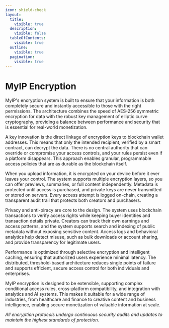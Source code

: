 ```yaml
---
icon: shield-check
layout:
  title:
    visible: true
  description:
    visible: false
  tableOfContents:
    visible: true
  outline:
    visible: true
  pagination:
    visible: true
---
```


# MyIP Encryption

MyIP's encryption system is built to ensure that your information is both completely secure and instantly accessible to those with the right permissions. The architecture combines the speed of AES-256 symmetric encryption for data with the robust key management of elliptic curve cryptography, providing a balance between performance and security that is essential for real-world monetization.

A key innovation is the direct linkage of encryption keys to blockchain wallet addresses. This means that only the intended recipient, verified by a smart contract, can decrypt the data. There is no central authority that can override or compromise your access controls, and your rules persist even if a platform disappears. This approach enables granular, programmable access policies that are as durable as the blockchain itself.

When you upload information, it is encrypted on your device before it ever leaves your control. The system supports multiple encryption layers, so you can offer previews, summaries, or full content independently. Metadata is protected until access is purchased, and private keys are never transmitted or stored on servers. Every access attempt is logged on-chain, creating a transparent audit trail that protects both creators and purchasers.

Privacy and anti-piracy are core to the design. The system uses blockchain transactions to verify access rights while keeping buyer identities and transaction details private. Creators can track their own earnings and access patterns, and the system supports search and indexing of public metadata without exposing sensitive content. Access logs and behavioral analytics help detect misuse, such as bulk downloads or account sharing, and provide transparency for legitimate users.

Performance is optimized through selective encryption and intelligent caching, ensuring that authorized users experience minimal latency. The distributed, threshold-based architecture reduces single points of failure and supports efficient, secure access control for both individuals and enterprises.

MyIP encryption is designed to be extensible, supporting complex conditional access rules, cross-platform compatibility, and integration with analytics and AI systems. This makes it suitable for a wide range of industries, from healthcare and finance to creative content and business intelligence, enabling secure monetization of valuable information at scale.

*All encryption protocols undergo continuous security audits and updates to maintain the highest standards of protection.* 